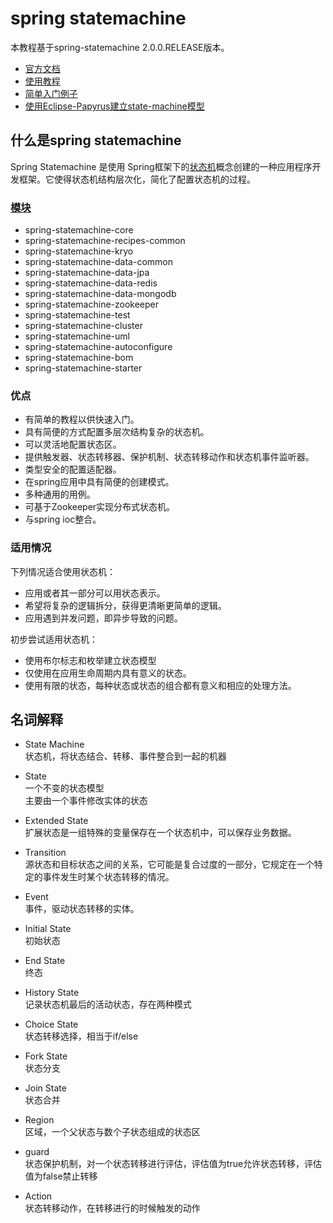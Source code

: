 # spring statemachine
本教程基于spring-statemachine 2.0.0.RELEASE版本。

- [官方文档](https://docs.spring.io/spring-statemachine/docs/2.0.0.RELEASE/reference/htmlsingle)
- [使用教程](https://github.com/cjqCN/spring-statemachine-learning/blob/master/使用教程.md)
- [简单入门例子](https://github.com/cjqCN/spring-statemachine-learning/blob/master/简单入门.md)
- [使用Eclipse-Papyrus建立state-machine模型](/statemachineWithEclipse-papyrus.md)


## 什么是spring statemachine
Spring Statemachine 是使用 Spring框架下的[状态机](https://zh.wikipedia.org/wiki/%E6%9C%89%E9%99%90%E7%8A%B6%E6%80%81%E6%9C%BA "状态机")概念创建的一种应用程序开发框架。它使得状态机结构层次化，简化了配置状态机的过程。

### [模块](https://docs.spring.io/spring-statemachine/docs/2.0.0.RELEASE/reference/htmlsingle/#modules "模块")
- spring-statemachine-core
- spring-statemachine-recipes-common
- spring-statemachine-kryo
- spring-statemachine-data-common
- spring-statemachine-data-jpa
- spring-statemachine-data-redis
- spring-statemachine-data-mongodb
- spring-statemachine-zookeeper
- spring-statemachine-test
- spring-statemachine-cluster
- spring-statemachine-uml
- spring-statemachine-autoconfigure
- spring-statemachine-bom
- spring-statemachine-starter

### 优点
- 有简单的教程以供快速入门。
- 具有简便的方式配置多层次结构复杂的状态机。
- 可以灵活地配置状态区。
- 提供触发器、状态转移器、保护机制、状态转移动作和状态机事件监听器。
- 类型安全的配置适配器。
- 在spring应用中具有简便的创建模式。
- 多种通用的用例。
- 可基于Zookeeper实现分布式状态机。
- 与spring ioc整合。


### 适用情况
 
下列情况适合使用状态机：   

- 应用或者其一部分可以用状态表示。
- 希望将复杂的逻辑拆分，获得更清晰更简单的逻辑。
- 应用遇到并发问题，即异步导致的问题。

初步尝试适用状态机：

- 使用布尔标志和枚举建立状态模型
- 仅使用在应用生命周期内具有意义的状态。
- 使用有限的状态，每种状态或状态的组合都有意义和相应的处理方法。

## 名词解释

- State Machine  
  状态机，将状态结合、转移、事件整合到一起的机器

- State    
   一个不变的状态模型  
   主要由一个事件修改实体的状态

- Extended State  
  扩展状态是一组特殊的变量保存在一个状态机中，可以保存业务数据。

- Transition  
  源状态和目标状态之间的关系，它可能是复合过度的一部分，它规定在一个特定的事件发生时某个状态转移的情况。

- Event  
  事件，驱动状态转移的实体。
 
- Initial State  
  初始状态

- End State  
  终态

- History State  
  记录状态机最后的活动状态，存在两种模式

- Choice State  
  状态转移选择，相当于if/else

- Fork State  
  状态分支

- Join State  
  状态合并

- Region  
  区域，一个父状态与数个子状态组成的状态区

- guard  
  状态保护机制，对一个状态转移进行评估，评估值为true允许状态转移，评估值为false禁止转移

- Action  
  状态转移动作，在转移进行的时候触发的动作




